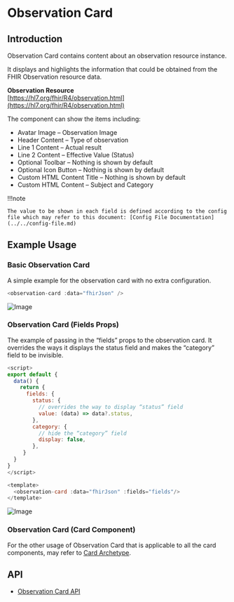 # Observation Card

## Introduction

Observation Card contains content about an observation resource instance.

It displays and highlights the information that could be obtained from the FHIR Observation resource data.

**Observation Resource**<br/>
[https://hl7.org/fhir/R4/observation.html](https://hl7.org/fhir/R4/observation.html)

The component can show the items including:

- Avatar Image – Observation Image
- Header Content – Type of observation
- Line 1 Content – Actual result
- Line 2 Content – Effective Value (Status)
- Optional Toolbar – Nothing is shown by default
- Optional Icon Button – Nothing is shown by default
- Custom HTML Content Title – Nothing is shown by default
- Custom HTML Content – Subject and Category

!!!note

    The value to be shown in each field is defined according to the config file which may refer to this document: [Config File Documentation](../../config-file.md)

## Example Usage

### Basic Observation Card

A simple example for the observation card with no extra configuration.

```javascript linenums="1"
<observation-card :data="fhirJson" />
```

![Image](img/1.jpg)

### Observation Card (Fields Props)

The example of passing in the “fields” props to the observation card. It overrides the ways it displays the status field and makes the “category” field to be invisible.

```javascript linenums="1"
<script>
export default {
  data() {
    return {
      fields: {
        status: {
          // overrides the way to display “status” field
          value: (data) => data?.status,
        },
        category: {
          // hide the “category” field
          display: false,
        },
     }
  }
}
</script>

<template>
  <observation-card :data="fhirJson" :fields="fields"/>
</template>
```

![Image](img/2.jpg)

### Observation Card (Card Component)

For the other usage of Observation Card that is applicable to all the card components, may refer to [Card Archetype](../archetype-card/archetype-card.md).

## API

- [Observation Card API](../../components-api/observation-card.md)

